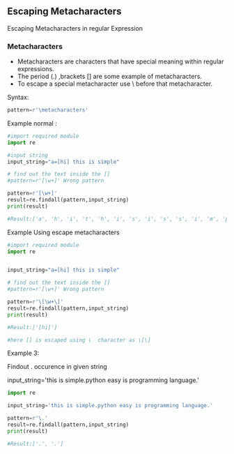 ## Escaping Metacharacters

Escaping Metacharacters in regular Expression

### Metacharacters
- Metacharacters are characters that have special meaning within regular expressions. 
- The period (.) ,brackets []  are some example of  metacharacters.
- To escape a special metacharacter use \ before that metacharacter.

Syntax:
```python
pattern=r'\metacharacters'
```

Example normal :
```python
#import required module
import re

#input string
input_string="a=[hi] this is simple"

# find out the text inside the []
#pattern=r'[\w+]' Wrong pattern 

pattern=r'[\w+]'
result=re.findall(pattern,input_string)
print(result)

#Result:['a', 'h', 'i', 't', 'h', 'i', 's', 'i', 's', 's', 'i', 'm', 'p', 'l', 'e']
```

Example Using escape metacharacters
```python
#import required module
import re


input_string="a=[hi] this is simple"

# find out the text inside the []
#pattern=r'[\w+]' Wrong pattern 

pattern=r'\[\w+\]'
result=re.findall(pattern,input_string)
print(result)

#Result:['[hi]']

#here [] is escaped using \  character as \[\] 
```

Example 3:

Findout . occurence in given string

input_string='this is simple.python easy is programming language.'
```python
import re

input_string='this is simple.python easy is programming language.'

pattern=r'\.'
result=re.findall(pattern,input_string)
print(result)

#Result:['.', '.']
```
